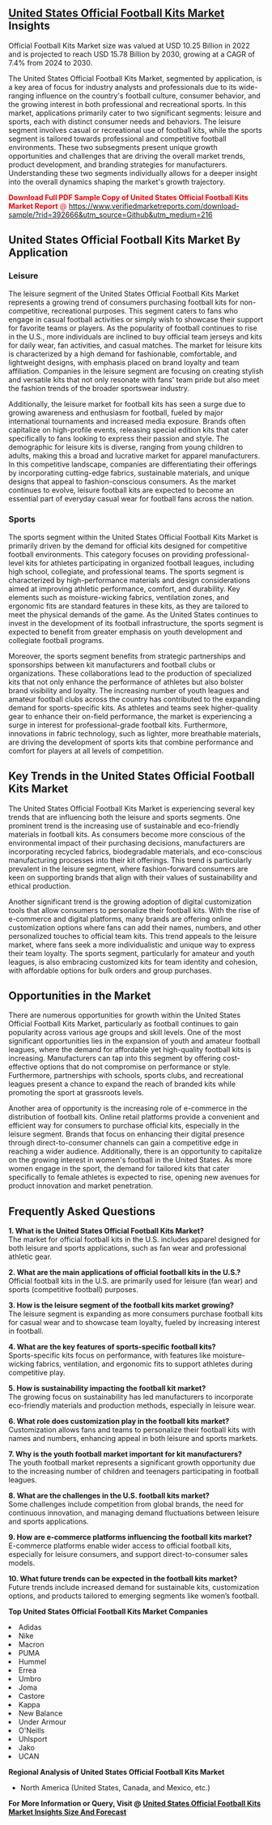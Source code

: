 <h2><a href="https://www.verifiedmarketreports.com/download-sample/?rid=392666&amp;utm_source=Github&amp;utm_medium=216" target="_blank">United States Official Football Kits Market</a> Insights</h2><p>Official Football Kits Market size was valued at USD 10.25 Billion in 2022 and is projected to reach USD 15.78 Billion by 2030, growing at a CAGR of 7.4% from 2024 to 2030.</p><p><p>The United States Official Football Kits Market, segmented by application, is a key area of focus for industry analysts and professionals due to its wide-ranging influence on the country's football culture, consumer behavior, and the growing interest in both professional and recreational sports. In this market, applications primarily cater to two significant segments: leisure and sports, each with distinct consumer needs and behaviors. The leisure segment involves casual or recreational use of football kits, while the sports segment is tailored towards professional and competitive football environments. These two subsegments present unique growth opportunities and challenges that are driving the overall market trends, product development, and branding strategies for manufacturers. Understanding these two segments individually allows for a deeper insight into the overall dynamics shaping the market's growth trajectory.<p><span class=""><span style="color: #ff0000;"><strong>Download Full PDF Sample Copy of United States Official Football Kits Market Report</strong> @ </span><a href="https://www.verifiedmarketreports.com/download-sample/?rid=392666&amp;utm_source=Github&amp;utm_medium=216" target="_blank">https://www.verifiedmarketreports.com/download-sample/?rid=392666&amp;utm_source=Github&amp;utm_medium=216</a></span></p></p><h2>United States Official Football Kits Market By Application</h2><h3>Leisure</h3><p>The leisure segment of the United States Official Football Kits Market represents a growing trend of consumers purchasing football kits for non-competitive, recreational purposes. This segment caters to fans who engage in casual football activities or simply wish to showcase their support for favorite teams or players. As the popularity of football continues to rise in the U.S., more individuals are inclined to buy official team jerseys and kits for daily wear, fan activities, and casual matches. The market for leisure kits is characterized by a high demand for fashionable, comfortable, and lightweight designs, with emphasis placed on brand loyalty and team affiliation. Companies in the leisure segment are focusing on creating stylish and versatile kits that not only resonate with fans' team pride but also meet the fashion trends of the broader sportswear industry.<p>Additionally, the leisure market for football kits has seen a surge due to growing awareness and enthusiasm for football, fueled by major international tournaments and increased media exposure. Brands often capitalize on high-profile events, releasing special edition kits that cater specifically to fans looking to express their passion and style. The demographic for leisure kits is diverse, ranging from young children to adults, making this a broad and lucrative market for apparel manufacturers. In this competitive landscape, companies are differentiating their offerings by incorporating cutting-edge fabrics, sustainable materials, and unique designs that appeal to fashion-conscious consumers. As the market continues to evolve, leisure football kits are expected to become an essential part of everyday casual wear for football fans across the nation.</p><h3>Sports</h3><p>The sports segment within the United States Official Football Kits Market is primarily driven by the demand for official kits designed for competitive football environments. This category focuses on providing professional-level kits for athletes participating in organized football leagues, including high school, collegiate, and professional teams. The sports segment is characterized by high-performance materials and design considerations aimed at improving athletic performance, comfort, and durability. Key elements such as moisture-wicking fabrics, ventilation zones, and ergonomic fits are standard features in these kits, as they are tailored to meet the physical demands of the game. As the United States continues to invest in the development of its football infrastructure, the sports segment is expected to benefit from greater emphasis on youth development and collegiate football programs.<p>Moreover, the sports segment benefits from strategic partnerships and sponsorships between kit manufacturers and football clubs or organizations. These collaborations lead to the production of specialized kits that not only enhance the performance of athletes but also bolster brand visibility and loyalty. The increasing number of youth leagues and amateur football clubs across the country has contributed to the expanding demand for sports-specific kits. As athletes and teams seek higher-quality gear to enhance their on-field performance, the market is experiencing a surge in interest for professional-grade football kits. Furthermore, innovations in fabric technology, such as lighter, more breathable materials, are driving the development of sports kits that combine performance and comfort for players at all levels of competition.</p><h2>Key Trends in the United States Official Football Kits Market</h2><p>The United States Official Football Kits Market is experiencing several key trends that are influencing both the leisure and sports segments. One prominent trend is the increasing use of sustainable and eco-friendly materials in football kits. As consumers become more conscious of the environmental impact of their purchasing decisions, manufacturers are incorporating recycled fabrics, biodegradable materials, and eco-conscious manufacturing processes into their kit offerings. This trend is particularly prevalent in the leisure segment, where fashion-forward consumers are keen on supporting brands that align with their values of sustainability and ethical production.</p><p>Another significant trend is the growing adoption of digital customization tools that allow consumers to personalize their football kits. With the rise of e-commerce and digital platforms, many brands are offering online customization options where fans can add their names, numbers, and other personalized touches to official team kits. This trend appeals to the leisure market, where fans seek a more individualistic and unique way to express their team loyalty. The sports segment, particularly for amateur and youth leagues, is also embracing customized kits for team identity and cohesion, with affordable options for bulk orders and group purchases.</p><h2>Opportunities in the Market</h2><p>There are numerous opportunities for growth within the United States Official Football Kits Market, particularly as football continues to gain popularity across various age groups and skill levels. One of the most significant opportunities lies in the expansion of youth and amateur football leagues, where the demand for affordable yet high-quality football kits is increasing. Manufacturers can tap into this segment by offering cost-effective options that do not compromise on performance or style. Furthermore, partnerships with schools, sports clubs, and recreational leagues present a chance to expand the reach of branded kits while promoting the sport at grassroots levels.</p><p>Another area of opportunity is the increasing role of e-commerce in the distribution of football kits. Online retail platforms provide a convenient and efficient way for consumers to purchase official kits, especially in the leisure segment. Brands that focus on enhancing their digital presence through direct-to-consumer channels can gain a competitive edge in reaching a wider audience. Additionally, there is an opportunity to capitalize on the growing interest in women's football in the United States. As more women engage in the sport, the demand for tailored kits that cater specifically to female athletes is expected to rise, opening new avenues for product innovation and market penetration.</p><h2>Frequently Asked Questions</h2><p><strong>1. What is the United States Official Football Kits Market?</strong><br> The market for official football kits in the U.S. includes apparel designed for both leisure and sports applications, such as fan wear and professional athletic gear.</p><p><strong>2. What are the main applications of official football kits in the U.S.?</strong><br> Official football kits in the U.S. are primarily used for leisure (fan wear) and sports (competitive football) purposes.</p><p><strong>3. How is the leisure segment of the football kits market growing?</strong><br> The leisure segment is expanding as more consumers purchase football kits for casual wear and to showcase team loyalty, fueled by increasing interest in football.</p><p><strong>4. What are the key features of sports-specific football kits?</strong><br> Sports-specific kits focus on performance, with features like moisture-wicking fabrics, ventilation, and ergonomic fits to support athletes during competitive play.</p><p><strong>5. How is sustainability impacting the football kit market?</strong><br> The growing focus on sustainability has led manufacturers to incorporate eco-friendly materials and production methods, especially in leisure wear.</p><p><strong>6. What role does customization play in the football kits market?</strong><br> Customization allows fans and teams to personalize their football kits with names and numbers, enhancing appeal in both leisure and sports markets.</p><p><strong>7. Why is the youth football market important for kit manufacturers?</strong><br> The youth football market represents a significant growth opportunity due to the increasing number of children and teenagers participating in football leagues.</p><p><strong>8. What are the challenges in the U.S. football kits market?</strong><br> Some challenges include competition from global brands, the need for continuous innovation, and managing demand fluctuations between leisure and sports applications.</p><p><strong>9. How are e-commerce platforms influencing the football kits market?</strong><br> E-commerce platforms enable wider access to official football kits, especially for leisure consumers, and support direct-to-consumer sales models.</p><p><strong>10. What future trends can be expected in the football kits market?</strong><br> Future trends include increased demand for sustainable kits, customization options, and products tailored to emerging segments like women’s football.</p></p><p><strong>Top United States Official Football Kits Market Companies</strong></p><div data-test-id=""><p><li>Adidas</li><li> Nike</li><li> Macron</li><li> PUMA</li><li> Hummel</li><li> Errea</li><li> Umbro</li><li> Joma</li><li> Castore</li><li> Kappa</li><li> New Balance</li><li> Under Armour</li><li> O'Neills</li><li> Uhlsport</li><li> Jako</li><li> UCAN</li></p><div><strong>Regional Analysis of&nbsp;United States Official Football Kits Market</strong></div><ul><li dir="ltr"><p dir="ltr">North America&nbsp;(United States, Canada, and Mexico, etc.)</p></li></ul><p><strong>For More Information or Query, Visit @&nbsp;</strong><strong><a href="https://www.verifiedmarketreports.com/product/official-football-kits-market/?utm_source=Github&amp;utm_medium=216" target="_blank">United States Official Football Kits Market Insights Size And Forecast</a></strong></p></div>
